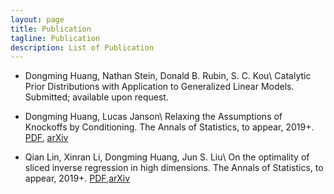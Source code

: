 ```yaml
---
layout: page
title: Publication
tagline: Publication
description: List of Publication
---
```


- Dongming Huang, Nathan Stein, Donald B. Rubin, S. C. Kou\\
Catalytic Prior Distributions with Application to Generalized Linear Models. Submitted; available upon request. 


- Dongming Huang, Lucas Janson\\
Relaxing the Assumptions of Knockoffs by Conditioning. The Annals of Statistics, to appear, 2019+. 
[PDF](cknockoff.pdf), [arXiv](https://arxiv.org/abs/1903.02806)


- Qian Lin, Xinran Li, Dongming Huang, Jun S. Liu\\
On the optimality of sliced inverse regression in high dimensions. The Annals of Statistics, to appear, 2019+. [PDF](https://www.e-publications.org/ims/submission/AOS/user/submissionFile/35677?confirm=af74fff9),[arXiv](https://arxiv.org/abs/1701.06009)


